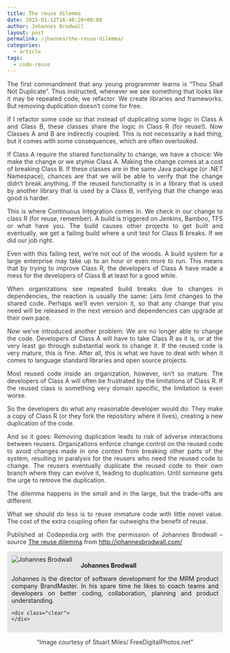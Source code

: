 ```yaml
---
title: The reuse dilemma
date: 2015-01-12T16:48:20+00:00
author: Johannes Brodwall
layout: post
permalink: /jhannes/the-reuse-dilemma/
categories:
  - article
tags:
  - code-reuse
---
```

<p style="color: #333333; text-align: justify;">
  The first commandment that any young programmer learns is “Thou Shall Not Duplicate”. Thus instructed, whenever we see something that looks like it may be repeated code, we refactor. We create libraries and frameworks. But removing duplication doesn’t come for free.<!--more-->
</p>

<p style="color: #333333; text-align: justify;">
  If I refactor some code so that instead of duplicating some logic in Class A and Class B, these classes share the logic in Class R (for reuse!). Now Classes A and B are indirectly coupled. This is not necessarily a bad thing, but it comes with some consequences, which are often overlooked.
</p>

<p style="color: #333333; text-align: justify;">
  If Class A require the shared functionality to change, we have a choice: We make the change or we stymie Class A. Making the change comes at a cost of breaking Class B. If these classes are in the same Java package (or .NET Namespace), chances are that we will be able to verify that the change didn’t break anything. If the reused functionality is in a library that is used by another library that is used by a Class B, verifying that the change was good is harder.
</p>

<p style="color: #333333; text-align: justify;">
  This is where Continuous Integration comes in. We check in our change to class R (for reuse, remember). A build is triggered on Jenkins, Bamboo, TFS or what have you. The build causes other projects to get built and eventually, we get a failing build where a unit test for Class B breaks. If we did our job right.
</p>

<p style="color: #333333; text-align: justify;">
  Even with this failing test, we’re not out of the woods. A build system for a large enterprise may take up to an hour or even more to run. This means that by trying to improve Class R, the developers of Class A have made a mess for the developers of Class B at least for a good while.
</p>

<p style="color: #333333; text-align: justify;">
  When organizations see repeated build breaks due to changes in dependencies, the reaction is usually the same: Lets limit changes to the shared code. Perhaps we’ll even version it, so that any change that you need will be released in the next version and dependencies can upgrade at their own pace.
</p>

<p style="color: #333333; text-align: justify;">
  Now we’ve introduced another problem: We are no longer able to change the code. Developers of Class A will have to take Class R as it is, or at the very least go through substantial work to change it. If the reused code is very mature, this is fine. After all, this is what we have to deal with when it comes to language standard libraries and open source projects.
</p>

<p style="color: #333333; text-align: justify;">
  Most reused code inside an organization, however, isn’t so mature. The developers of Class A will often be frustrated by the limitations of Class R. If the reused class is something very domain specific, the limitation is even worse.
</p>

<p style="color: #333333; text-align: justify;">
  So the developers do what any reasonable developer would do: They make a copy of Class R (or they fork the repository where it lives), creating a new duplication of the code.
</p>

<p style="color: #333333; text-align: justify;">
  And so it goes: Removing duplication leads to risk of adverse interactions between reusers. Organizations enforce change control on the reused code to avoid changes made in one context from breaking other parts of the system, resulting in paralysis for the reusers who need the reused code to change. The reusers eventually duplicate the reused code to their own branch where they can evolve it, leading to duplication. Until someone gets the urge to remove the duplication.
</p>

<p style="color: #333333; text-align: justify;">
  The dilemma happens in the small and in the large, but the trade-offs are different.
</p>

<p style="color: #333333; text-align: justify;">
  What we should do less is to reuse immature code with little novel value. The cost of the extra coupling often far outweighs the benefit of reuse.
</p>

<p class="note_normal" style="color: #333333; text-align: justify;">
  Published at Codepedia.org with the permission of Johannes Brodwall – source <a title="http://johannesbrodwall.com/2014/10/10/the-reuse-dilemma/" href="The%20reuse dilemma" target="_blank">The reuse dilemma</a> from <a title="http://johannesbrodwall.com/" href="http://johannesbrodwall.com/" target="_blank">http://johannesbrodwall.com/</a>
</p>

<div id="about_author" style="background-color: #e6e6e6; padding: 10px;">
  <img id="author_portrait" style="float: left; margin-right: 20px;" src="{{site.url}}/images/authors/johannes-brodwall.jpeg" alt="Johannes Brodwall" />

  <p id="about_author_header">
    <strong>Johannes Brodwall</strong>
  </p>

  <div id="author_details" style="text-align: justify;">
    Johannes is the director of software development for the MRM product company BrandMaster. In his spare time he likes to coach teams and developers on better coding, collaboration, planning and product understanding.
  </div>

  <div id="follow_social" style="clear: both;">
    <div id="social_logos">
      <a class="icon-earth" href="http://johannesbrodwall.com/" target="_blank"> </a> <a class="icon-twitter" href="https://twitter.com/jhannes" target="_blank"> </a> <a class="icon-github" href="https://github.com/jhannes" target="_blank"> </a>
    </div>

    <div class="clear">
    </div>
  </div>
</div>

<p style="color: #333333; text-align: center;">
  “Image courtesy of Stuart Miles/ FreeDigitalPhotos.net”
</p>
